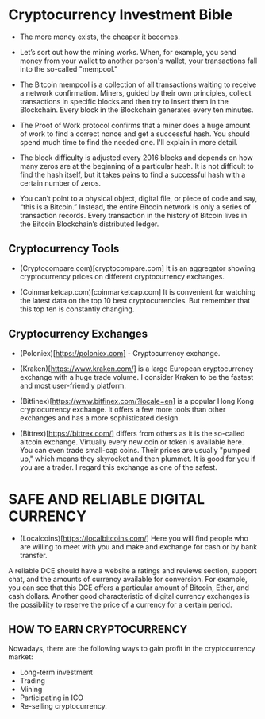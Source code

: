 # Cryptocurrency Investment Bible

- The more money exists, the cheaper it becomes.



- Let’s sort out how the mining works. When, for example, you send money from your wallet to another person's wallet, your transactions fall into the so-called "mempool." 



- The Bitcoin mempool is a collection of all transactions waiting to receive a network confirmation. Miners, guided by their own principles, collect transactions in specific blocks and then try to insert them in the Blockchain. Every block in the Blockchain generates every ten minutes.



- The Proof of Work protocol confirms that a miner does a huge amount of work to find a correct nonce and get a successful hash. You should spend much time to find the needed one. I'll explain in more detail.



- The block difficulty is adjusted every 2016 blocks and depends on how many zeros are at the beginning of a particular hash. It is not difficult to find the hash itself, but it takes pains to find a successful hash with a certain number of zeros.



- You can’t point to a physical object, digital file, or piece of code and say, “this is a Bitcoin.” Instead, the entire Bitcoin network is only a series of transaction records. Every transaction in the history of Bitcoin lives in the Bitcoin Blockchain’s distributed ledger.






## Cryptocurrency Tools
- (Cryptocompare.com)[cryptocompare.com] It is an aggregator showing cryptocurrency prices on different cryptocurrency exchanges.



- (Coinmarketcap.com)[coinmarketcap.com] It is convenient for watching the latest data on the top 10 best cryptocurrencies. But remember that this top ten is constantly changing.






## Cryptocurrency Exchanges 
- (Poloniex)[https://poloniex.com] - Cryptocurrency exchange.



- (Kraken)[https://www.kraken.com/] is a large European cryptocurrency exchange with a huge trade volume. I consider Kraken to be the fastest and most user-friendly platform.



- (Bitfinex)[https://www.bitfinex.com/?locale=en] is a popular Hong Kong cryptocurrency exchange. It offers a few more tools than other exchanges and has a more sophisticated design.



- (Bittrex)[https://bittrex.com/] differs from others as it is the so-called altcoin exchange. Virtually every new coin or token is available here. You can even trade small-cap coins. Their prices are usually "pumped up," which means they skyrocket and then plummet. It is good for you if you are a trader. I regard this exchange as one of the safest.






# SAFE AND RELIABLE DIGITAL CURRENCY
- (Localcoins)[https://localbitcoins.com/] Here you will find people who are willing to meet with you and make and exchange for cash or by bank transfer.

A reliable DCE should have a website a ratings and reviews section, support chat, and the amounts of currency available for conversion. For example, you can see that this DCE offers a particular amount of Bitcoin, Ether, and cash dollars.
Another good characteristic of digital currency exchanges is the possibility to reserve the price of a currency for a certain period.






## HOW TO EARN CRYPTOCURRENCY
Nowadays, there are the following ways to gain profit in the cryptocurrency market:

- Long-term investment
- Trading
- Mining
- Participating in ICO
- Re-selling cryptocurrency.



